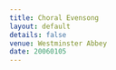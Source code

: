 ```yaml
---
title: Choral Evensong
layout: default
details: false
venue: Westminster Abbey
date: 20060105
---
```

